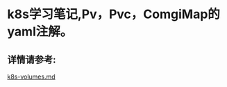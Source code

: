 # k8s学习笔记,Pv，Pvc，ComgiMap的yaml注解。  
## 详情请参考:
[k8s-volumes.md](https://github.com/sunlge/kubernetes/blob/k8s-1.14.0/program/volumet/k8s-volumes.md)
